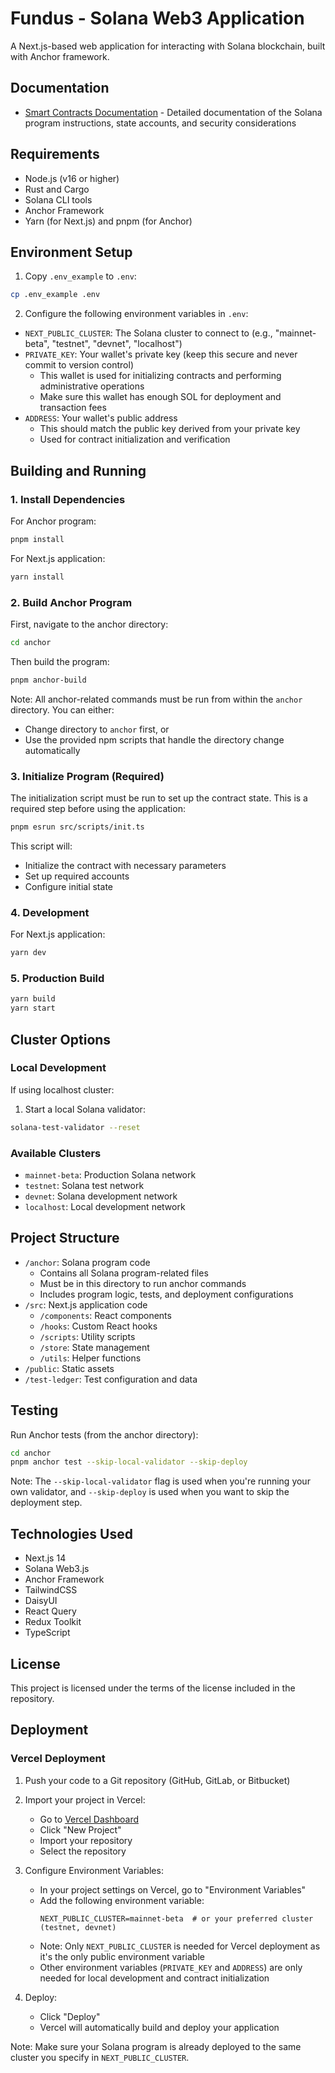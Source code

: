 # Fundus - Solana Web3 Application

A Next.js-based web application for interacting with Solana blockchain, built with Anchor framework.

## Documentation

- [Smart Contracts Documentation](./SMART_CONTRACTS.md) - Detailed documentation of the Solana program instructions, state accounts, and security considerations

## Requirements

- Node.js (v16 or higher)
- Rust and Cargo
- Solana CLI tools
- Anchor Framework
- Yarn (for Next.js) and pnpm (for Anchor)

## Environment Setup

1. Copy `.env_example` to `.env`:

```bash
cp .env_example .env
```

2. Configure the following environment variables in `.env`:

- `NEXT_PUBLIC_CLUSTER`: The Solana cluster to connect to (e.g., "mainnet-beta", "testnet", "devnet", "localhost")
- `PRIVATE_KEY`: Your wallet's private key (keep this secure and never commit to version control)
  - This wallet is used for initializing contracts and performing administrative operations
  - Make sure this wallet has enough SOL for deployment and transaction fees
- `ADDRESS`: Your wallet's public address
  - This should match the public key derived from your private key
  - Used for contract initialization and verification

## Building and Running

### 1. Install Dependencies

For Anchor program:

```bash
pnpm install
```

For Next.js application:

```bash
yarn install
```

### 2. Build Anchor Program

First, navigate to the anchor directory:

```bash
cd anchor
```

Then build the program:

```bash
pnpm anchor-build
```

Note: All anchor-related commands must be run from within the `anchor` directory. You can either:

- Change directory to `anchor` first, or
- Use the provided npm scripts that handle the directory change automatically

### 3. Initialize Program (Required)

The initialization script must be run to set up the contract state. This is a required step before using the application:

```bash
pnpm esrun src/scripts/init.ts
```

This script will:

- Initialize the contract with necessary parameters
- Set up required accounts
- Configure initial state

### 4. Development

For Next.js application:

```bash
yarn dev
```

### 5. Production Build

```bash
yarn build
yarn start
```

## Cluster Options

### Local Development

If using localhost cluster:

1. Start a local Solana validator:

```bash
solana-test-validator --reset
```

### Available Clusters

- `mainnet-beta`: Production Solana network
- `testnet`: Solana test network
- `devnet`: Solana development network
- `localhost`: Local development network

## Project Structure

- `/anchor`: Solana program code
  - Contains all Solana program-related files
  - Must be in this directory to run anchor commands
  - Includes program logic, tests, and deployment configurations
- `/src`: Next.js application code
  - `/components`: React components
  - `/hooks`: Custom React hooks
  - `/scripts`: Utility scripts
  - `/store`: State management
  - `/utils`: Helper functions
- `/public`: Static assets
- `/test-ledger`: Test configuration and data

## Testing

Run Anchor tests (from the anchor directory):

```bash
cd anchor
pnpm anchor test --skip-local-validator --skip-deploy
```

Note: The `--skip-local-validator` flag is used when you're running your own validator, and `--skip-deploy` is used when you want to skip the deployment step.

## Technologies Used

- Next.js 14
- Solana Web3.js
- Anchor Framework
- TailwindCSS
- DaisyUI
- React Query
- Redux Toolkit
- TypeScript

## License

This project is licensed under the terms of the license included in the repository.

## Deployment

### Vercel Deployment

1. Push your code to a Git repository (GitHub, GitLab, or Bitbucket)

2. Import your project in Vercel:

   - Go to [Vercel Dashboard](https://vercel.com/dashboard)
   - Click "New Project"
   - Import your repository
   - Select the repository

3. Configure Environment Variables:

   - In your project settings on Vercel, go to "Environment Variables"
   - Add the following environment variable:
     ```
     NEXT_PUBLIC_CLUSTER=mainnet-beta  # or your preferred cluster (testnet, devnet)
     ```
   - Note: Only `NEXT_PUBLIC_CLUSTER` is needed for Vercel deployment as it's the only public environment variable
   - Other environment variables (`PRIVATE_KEY` and `ADDRESS`) are only needed for local development and contract initialization

4. Deploy:
   - Click "Deploy"
   - Vercel will automatically build and deploy your application

Note: Make sure your Solana program is already deployed to the same cluster you specify in `NEXT_PUBLIC_CLUSTER`.
